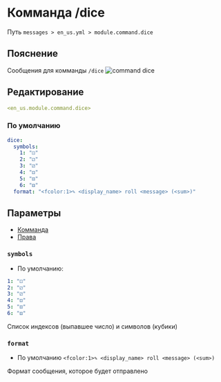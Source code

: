 # Комманда /dice
Путь `messages > en_us.yml > module.command.dice`

## Пояснение
Сообщения для комманды `/dice`
![command dice](/commanddice.png)

## Редактирование
```yaml
<en_us.module.command.dice>
```

### По умолчанию
```yaml
dice:
  symbols:
    1: "⚀"
    2: "⚁"
    3: "⚂"
    4: "⚃"
    5: "⚄"
    6: "⚅"
  format: "<fcolor:1>✎ <display_name> roll <message> (<sum>)"
```

## Параметры

- [Комманда](/en/commands/module/command/dice/)
- [Права](/en/permissions/module/command/dice/)

### `symbols`
- По умолчанию:
```yaml
1: "⚀"
2: "⚁"
3: "⚂"
4: "⚃"
5: "⚄"
6: "⚅"
```

Список индексов (выпавшее число) и символов (кубики)

### `format`
- По умолчанию `<fcolor:1>✎ <display_name> roll <message> (<sum>)`

Формат сообщения, которое будет отправлено

